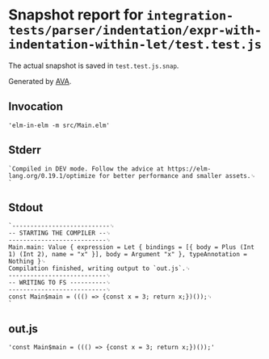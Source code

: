 # Snapshot report for `integration-tests/parser/indentation/expr-with-indentation-within-let/test.test.js`

The actual snapshot is saved in `test.test.js.snap`.

Generated by [AVA](https://avajs.dev).

## Invocation

    'elm-in-elm -m src/Main.elm'

## Stderr

    `Compiled in DEV mode. Follow the advice at https://elm-lang.org/0.19.1/optimize for better performance and smaller assets.␊
    `

## Stdout

    `---------------------------␊
    -- STARTING THE COMPILER --␊
    ---------------------------␊
    Main.main: Value { expression = Let { bindings = [{ body = Plus (Int 1) (Int 2), name = "x" }], body = Argument "x" }, typeAnnotation = Nothing }␊
    Compilation finished, writing output to `out.js`.␊
    ---------------------------␊
    -- WRITING TO FS ----------␊
    ---------------------------␊
    const Main$main = ((() => {const x = 3; return x;})());␊
    `

## out.js

    'const Main$main = ((() => {const x = 3; return x;})());'
